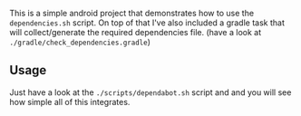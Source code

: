 This is a simple android project that demonstrates how to use the `dependencies.sh` script.
On top of that I've also included a gradle task that will collect/generate the required dependencies file. (have a look at `./gradle/check_dependencies.gradle`)

## Usage

Just have a look at the `./scripts/dependabot.sh` script and and you will see how simple all of this integrates.